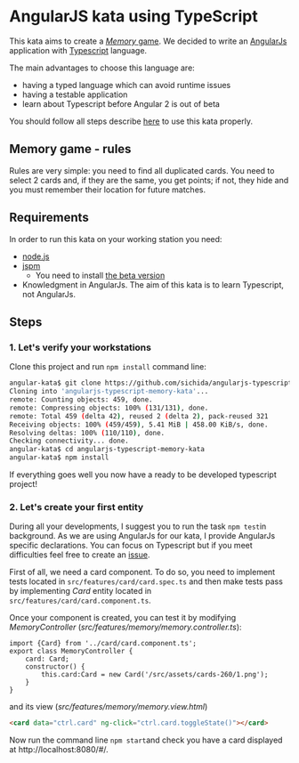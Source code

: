 # AngularJS kata using TypeScript

This kata aims to create a 
[_Memory_ game](https://en.wikipedia.org/wiki/Concentration_%28game%29).
We decided to write an [AngularJs](https://angularjs.org/) application with
[Typescript](https://www.typescriptlang.org/) language.

The main advantages to choose this language are:
- having a typed language which can avoid runtime issues
- having a testable application
- learn about Typescript before Angular 2 is out of beta 

You should follow all steps describe [here](#Steps) to use this kata properly.

## Memory game - rules
Rules are very simple: you need to find all duplicated cards.
You need to select 2 cards and, if they are the same, you get points; if not,
they hide and you must remember their location for future matches. 

## Requirements

In order to run this kata on your working station you need:
- [node.js](https://nodejs.org/en/)
- [jspm](http://jspm.io/)
    - You need to install [the beta version](http://jspm.io/0.17-beta-guide/index.html)
- Knowledgment in AngularJs. The aim of this kata is to learn Typescript, not AngularJs.

## Steps
### 1. Let's verify your workstations

Clone this project and run `npm install` command line:
```bash
angular-kata$ git clone https://github.com/sichida/angularjs-typescript-memory-kata.git
Cloning into 'angularjs-typescript-memory-kata'...
remote: Counting objects: 459, done.
remote: Compressing objects: 100% (131/131), done.
remote: Total 459 (delta 42), reused 2 (delta 2), pack-reused 321
Receiving objects: 100% (459/459), 5.41 MiB | 458.00 KiB/s, done.
Resolving deltas: 100% (110/110), done.
Checking connectivity... done.
angular-kata$ cd angularjs-typescript-memory-kata
angular-kata$ npm install
```

If everything goes well you now have a ready to be developed typescript project!

### 2. Let's create your first entity

During all your developments, I suggest you to run the task `npm test`in background.
As we are using AngularJs for our kata, I provide AngularJs specific declarations. You
can focus on Typescript but if you meet difficulties feel free to create an
[issue](https://github.com/sichida/angularjs-typescript-memory-kata/issues/new).

First of all, we need a card component. To do so, you need to implement tests located in
`src/features/card/card.spec.ts` and then make tests pass by implementing _Card_ entity
located in `src/features/card/card.component.ts`.

Once your component is created, you can test it by modifying _MemoryController_
(_src/features/memory/memory.controller.ts_):
```typecript
import {Card} from '../card/card.component.ts';
export class MemoryController {
    card: Card;
    constructor() {
        this.card:Card = new Card('/src/assets/cards-260/1.png');
    }
}
```

and its view (_src/features/memory/memory.view.html_)
```html
<card data="ctrl.card" ng-click="ctrl.card.toggleState()"></card>
```

Now run the command line `npm start`and check you have a card displayed at
http://localhost:8080/#/.
